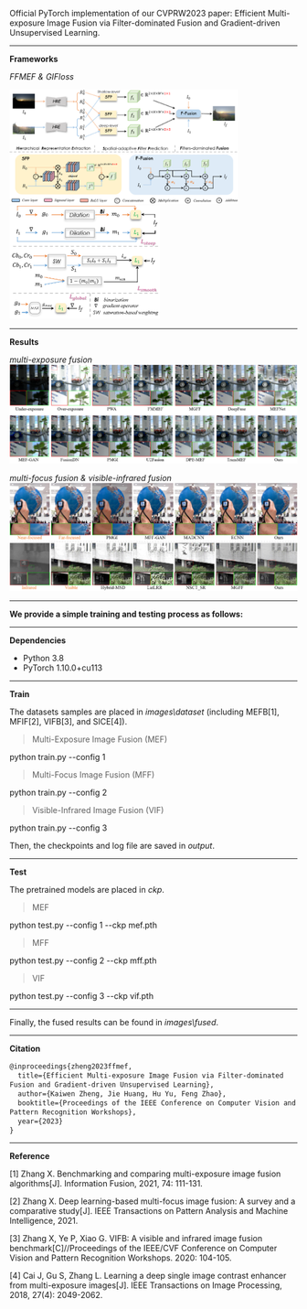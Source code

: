 Official PyTorch implementation of our CVPRW2023 paper: Efficient Multi-exposure Image Fusion via Filter-dominated Fusion and Gradient-driven Unsupervised Learning.

-------------------------------------------------
**Frameworks**

*FFMEF  &  GIFloss*

<img src="https://github.com/keviner1/imgs/blob/main/FFMEF-model.png?raw=true" width="400px"> <img src="https://github.com/keviner1/imgs/blob/main/FFMEF-loss.png?raw=true" width="263px">

-------------------------------------------------
**Results**

*multi-exposure fusion*
![show](https://github.com/keviner1/imgs/blob/main/FFMEF-comp.png?raw=true)

*multi-focus fusion  &  visible-infrared fusion*
![show](https://github.com/keviner1/imgs/blob/main/FFMEF-comp2.png?raw=true)

-------------------------------------------------
**We provide a simple training and testing process as follows:**

-------------------------------------------------
**Dependencies**
* Python 3.8
* PyTorch 1.10.0+cu113

-------------------------------------------------
**Train**

The datasets samples are placed in *images\dataset* (including MEFB[1], MFIF[2], VIFB[3], and SICE[4]).

> Multi-Exposure Image Fusion (MEF)

python train.py --config 1

> Multi-Focus Image Fusion (MFF)

python train.py --config 2

> Visible-Infrared Image Fusion (VIF)

python train.py --config 3

Then, the checkpoints and log file are saved in *output*.

-------------------------------------------------
**Test**

The pretrained models are placed in *ckp*.

> MEF

python test.py --config 1 --ckp mef.pth

> MFF

python test.py --config 2 --ckp mff.pth

> VIF

python test.py --config 3 --ckp vif.pth

-------------------------------------------------
Finally, the fused results can be found in *images\fused*.

-------------------------------------------------
**Citation**

```
@inproceedings{zheng2023ffmef,
  title={Efficient Multi-exposure Image Fusion via Filter-dominated Fusion and Gradient-driven Unsupervised Learning},
  author={Kaiwen Zheng, Jie Huang, Hu Yu, Feng Zhao},
  booktitle={Proceedings of the IEEE Conference on Computer Vision and Pattern Recognition Workshops},
  year={2023}
}
```
-------------------------------------------------
**Reference**

[1] Zhang X. Benchmarking and comparing multi-exposure image fusion algorithms[J]. Information Fusion, 2021, 74: 111-131.

[2] Zhang X. Deep learning-based multi-focus image fusion: A survey and a comparative study[J]. IEEE Transactions on Pattern Analysis and Machine Intelligence, 2021.

[3] Zhang X, Ye P, Xiao G. VIFB: A visible and infrared image fusion benchmark[C]//Proceedings of the IEEE/CVF Conference on Computer Vision and Pattern Recognition Workshops. 2020: 104-105.

[4] Cai J, Gu S, Zhang L. Learning a deep single image contrast enhancer from multi-exposure images[J]. IEEE Transactions on Image Processing, 2018, 27(4): 2049-2062.


